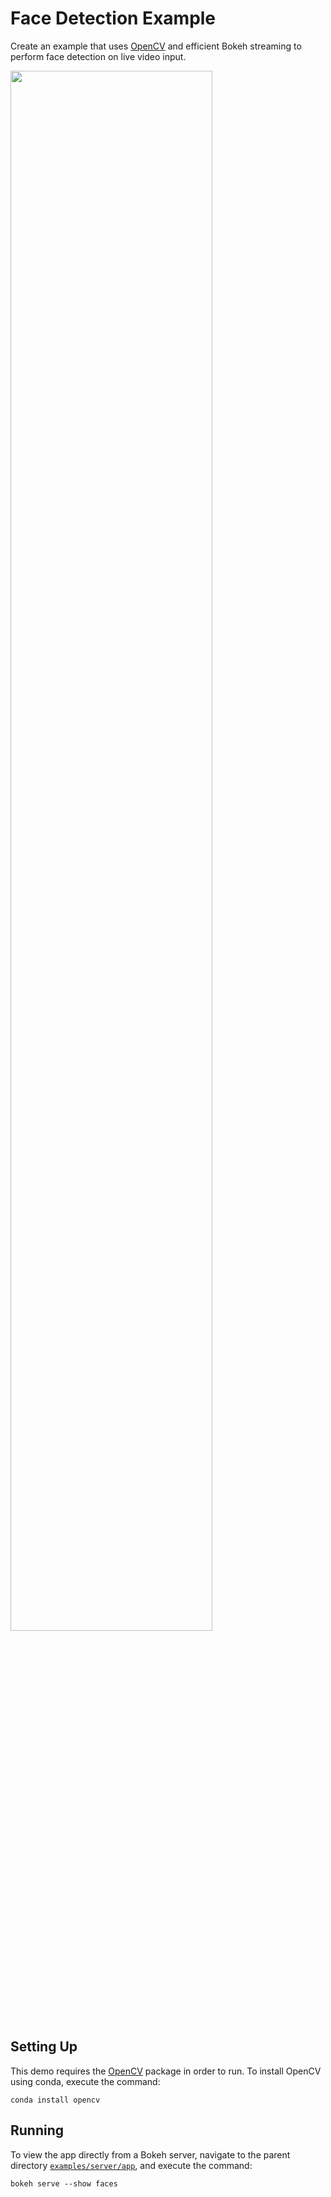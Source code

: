 # Face Detection Example

Create an example that uses [OpenCV](https://opencv.org) and efficient Bokeh
streaming to perform face detection on live video input.

<img src="https://static.bokeh.org/faces.png" width="80%"></img>

## Setting Up

This demo requires the [OpenCV](https://opencv.org) package in order to run. To
install OpenCV using conda, execute the command:

    conda install opencv

## Running

To view the app directly from a Bokeh server, navigate to the parent directory
[`examples/server/app`](https://github.com/bokeh/bokeh/blob/-/examples/server/app),
and execute the command:

    bokeh serve --show faces
